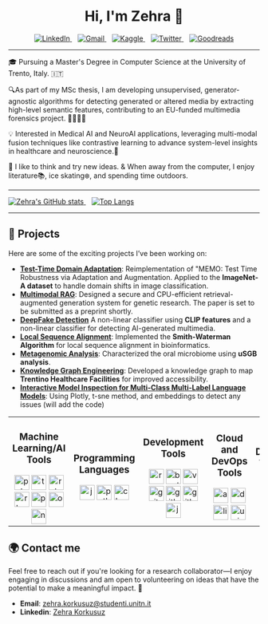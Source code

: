 <h1 align="center">Hi, I'm Zehra 👋</h1>

<p align='center'>
  <a href="https://www.linkedin.com/in/zehrakorkusuz/">
    <img src="https://img.shields.io/badge/LinkedIn-0077B5?style=for-the-badge&logo=linkedin&logoColor=white" alt="LinkedIn">
  </a>&nbsp;&nbsp;
  <a href="mailto:zehra.korkusuz@studenti.unitn.it">
    <img src="https://img.shields.io/badge/Gmail-D14836?style=for-the-badge&logo=gmail&logoColor=white" alt="Gmail">
  </a>&nbsp;&nbsp;
  <a href="https://www.kaggle.com/zehrakorkusuz">
    <img src="https://img.shields.io/badge/Kaggle-20BEFF?style=for-the-badge&logo=kaggle&logoColor=white" alt="Kaggle">
  </a>&nbsp;&nbsp;
  <a href="https://twitter.com/wzehrakorkusuz">
    <img src="https://img.shields.io/badge/Twitter-1DA1F2?style=for-the-badge&logo=twitter&logoColor=white" alt="Twitter">
  </a>&nbsp;&nbsp;
  <a href="https://www.goodreads.com/user/show/25151944-zehra">
    <img src="https://img.shields.io/badge/Goodreads-372213?style=for-the-badge&logo=goodreads&logoColor=white" alt="Goodreads">
  </a>
</p>

---
🎓 Pursuing a Master's Degree in Computer Science at the University of Trento, Italy. 🇮🇹

🔍As part of my MSc thesis, I am developing unsupervised, generator-agnostic algorithms for detecting generated or altered media by extracting high-level semantic features, contributing to an EU-funded multimedia forensics project. 🕵️‍♂🇪🇺

💡 Interested in Medical AI and NeuroAI applications, leveraging multi-modal fusion techniques like contrastive learning to advance system-level insights in healthcare and neuroscience.🧠

🌿 I like to think and try new ideas. & When away from the computer, I enjoy literature📚, ice skating❄️, and spending time outdoors. 

---


<div align="left">
  <a href="https://github.com/zehrakorkusuz">
    <img src="https://github-readme-stats.vercel.app/api?username=zehrakorkusuz&theme=graywhite&show_icons=true&show=reviews,prs_merged,prs_merged_percentage&" alt="Zehra's GitHub stats" />
  </a>&nbsp;&nbsp;
  <a href="https://github.com/zehrakorkusuz">
    <img src="https://github-readme-stats.vercel.app/api/top-langs?username=zehrakorkusuz&hide=html,scss,stylus,blade,jupyter%20notebook,css,batchfile,dockerfile,typescript&theme=graywhite&show_icons=true&size_weight=0.5&count_weight=0.5" alt="Top Langs" />
  </a>
</div>

---

## 🚀 Projects

Here are some of the exciting projects I’ve been working on:

- **[Test-Time Domain Adaptation](https://github.com/zehrakorkusuz/test_time_training_dl_domain_adaptation)**: Reimplementation of "MEMO: Test Time Robustness via Adaptation and Augmentation. Applied to the **ImageNet-A dataset** to handle domain shifts in image classification.
- **[Multimodal RAG](https://github.com/zehrakorkusuz/PaperRAG)**: Designed a secure and CPU-efficient retrieval-augmented generation system for genetic research. The paper is set to be submitted as a preprint shortly.
- **[DeepFake Detection](https://github.com/zehrakorkusuz/DeepFakeDetection)** A non-linear classifier using **CLIP features** and a non-linear classifier for detecting AI-generated multimedia.
- **[Local Sequence Alignment](https://github.com/zehrakorkusuz/Local-Sequence-Alignment)**: Implemented the **Smith-Waterman Algorithm** for local sequence alignment in bioinformatics.
- **[Metagenomic Analysis](https://github.com/zehrakorkusuz/Microbial_Genomics)**: Characterized the oral microbiome using **uSGB analysis**.
- **[Knowledge Graph Engineering](https://github.com/zehrakorkusuz/Trentino-Healthcare-Knowledge-Graph-Project)**: Developed a knowledge graph to map **Trentino Healthcare Facilities** for improved accessibility.
- **[Interactive Model Inspection for Multi-Class Multi-Label Language Models]()**: Using Plotly, t-sne method, and embeddings to detect any issues  (will add the code)


<table>
  <tr>
    <td align="center">
      <h3>Machine Learning/AI Tools</h3>
      <img src="https://cdn.jsdelivr.net/gh/devicons/devicon/icons/pytorch/pytorch-original.svg" height="30" alt="pytorch logo" title="PyTorch" />
      <img src="https://cdn.jsdelivr.net/gh/devicons/devicon/icons/tensorflow/tensorflow-original.svg" height="30" alt="tensorflow logo" title="TensorFlow" />
      <img src="https://cdn.jsdelivr.net/gh/devicons/devicon/icons/rstudio/rstudio-original.svg" height="30" alt="rstudio logo" title="RStudio" />
      <img src="https://cdn.jsdelivr.net/gh/devicons/devicon/icons/r/r-original.svg" height="30" alt="r logo" title="R" />
      <img src="https://cdn.jsdelivr.net/gh/devicons/devicon/icons/pandas/pandas-original.svg" height="30" alt="pandas logo" title="Pandas" />
      <img src="https://cdn.jsdelivr.net/gh/devicons/devicon/icons/opencv/opencv-original.svg" height="30" alt="opencv logo" title="OpenCV" />
      <img src="https://cdn.jsdelivr.net/gh/devicons/devicon/icons/numpy/numpy-original.svg" height="30" alt="numpy logo" title="NumPy" />
    </td>
    <td align="center">
      <h3>Programming Languages</h3>
      <img src="https://cdn.jsdelivr.net/gh/devicons/devicon/icons/javascript/javascript-original.svg" height="30" alt="javascript logo" title="JavaScript" />
      <img src="https://cdn.jsdelivr.net/gh/devicons/devicon/icons/python/python-original.svg" height="30" alt="python logo" title="Python" />
      <img src="https://cdn.jsdelivr.net/gh/devicons/devicon/icons/c/c-original.svg" height="30" alt="c logo" title="C" />
    </td>
    <td align="center">
      <h3>Development Tools</h3>
      <img src="https://cdn.jsdelivr.net/gh/devicons/devicon/icons/react/react-original.svg" height="30" alt="react logo" title="React" />
      <img src="https://cdn.jsdelivr.net/gh/devicons/devicon/icons/bootstrap/bootstrap-original.svg" height="30" alt="bootstrap logo" title="Bootstrap" />
      <img src="https://cdn.jsdelivr.net/gh/devicons/devicon/icons/vscode/vscode-original.svg" height="30" alt="vscode logo" title="VSCode" />
      <img src="https://cdn.jsdelivr.net/gh/devicons/devicon/icons/git/git-original.svg" height="30" alt="git logo" title="Git" />
      <img src="https://cdn.jsdelivr.net/gh/devicons/devicon/icons/github/github-original.svg" height="30" alt="github logo" title="GitHub" />
      <img src="https://cdn.jsdelivr.net/gh/devicons/devicon/icons/gitlab/gitlab-original.svg" height="30" alt="gitlab logo" title="GitLab" />
      <img src="https://cdn.jsdelivr.net/gh/devicons/devicon/icons/jenkins/jenkins-line.svg" height="30" alt="jenkins logo" title="Jenkins" />
    </td>
    <td align="center">
      <h3>Cloud and DevOps Tools</h3>
      <img src="https://cdn.jsdelivr.net/gh/devicons/devicon/icons/amazonwebservices/amazonwebservices-line-wordmark.svg" height="30" alt="amazonwebservices logo" title="AWS" />
      <img src="https://cdn.jsdelivr.net/gh/devicons/devicon/icons/docker/docker-original.svg" height="30" alt="docker logo" title="Docker" />
      <img src="https://cdn.jsdelivr.net/gh/devicons/devicon/icons/linux/linux-original.svg" height="30" alt="linux logo" title="Linux" />
      <img src="https://cdn.jsdelivr.net/gh/devicons/devicon/icons/unix/unix-original.svg" height="30" alt="unix logo" title="Unix" />
    </td>
    <td align="center">
      <h3>Design Tools</h3>
      <img src="https://cdn.jsdelivr.net/gh/devicons/devicon/icons/canva/canva-original.svg" height="30" alt="canva logo" title="Canva" />
      <img src="https://cdn.jsdelivr.net/gh/devicons/devicon/icons/figma/figma-original.svg" height="30" alt="figma logo" title="Figma" />
    </td>
  </tr>
</table>


## 🌍 Contact me

Feel free to reach out if you're looking for a research collaborator—I enjoy engaging in discussions and am open to volunteering on ideas that have the potential to make a meaningful impact. 🌱

- **Email**: [zehra.korkusuz@studenti.unitn.it](mailto:zehra.korkusuz@studenti.unitn.it)
- **Linkedin**: [Zehra Korkusuz](linkedin.com/in/zehrakorkusuz)
